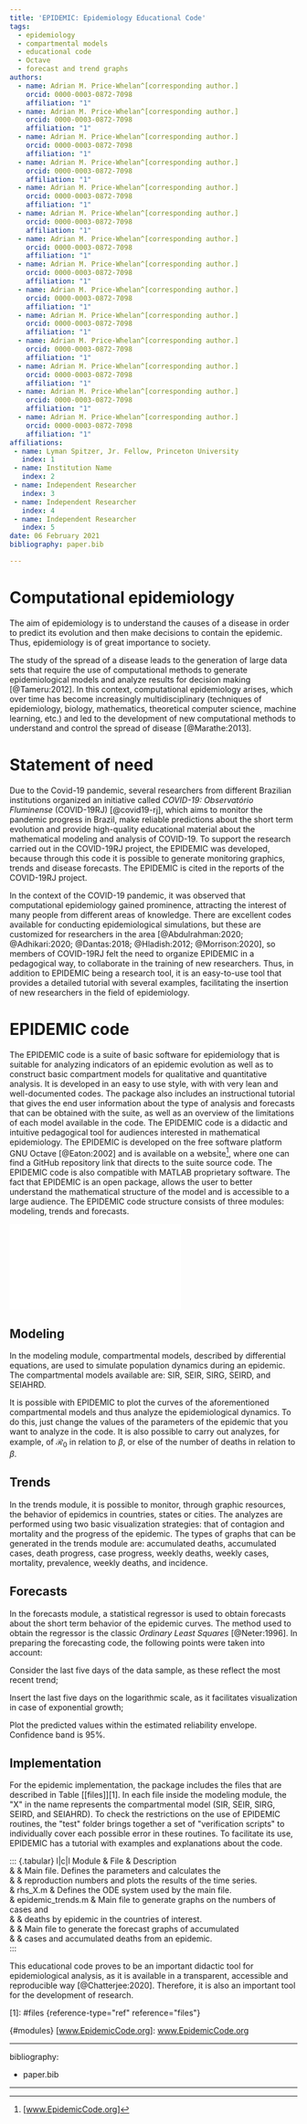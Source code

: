 ```yaml
---
title: 'EPIDEMIC: Epidemiology Educational Code'
tags:
  - epidemiology
  - compartmental models
  - educational code
  - Octave 
  - forecast and trend graphs
authors:
  - name: Adrian M. Price-Whelan^[corresponding author.]
    orcid: 0000-0003-0872-7098
    affiliation: "1" 
  - name: Adrian M. Price-Whelan^[corresponding author.]
    orcid: 0000-0003-0872-7098
    affiliation: "1" 
  - name: Adrian M. Price-Whelan^[corresponding author.]
    orcid: 0000-0003-0872-7098
    affiliation: "1" 
  - name: Adrian M. Price-Whelan^[corresponding author.]
    orcid: 0000-0003-0872-7098
    affiliation: "1"
  - name: Adrian M. Price-Whelan^[corresponding author.]
    orcid: 0000-0003-0872-7098
    affiliation: "1"
  - name: Adrian M. Price-Whelan^[corresponding author.]
    orcid: 0000-0003-0872-7098
    affiliation: "1"
  - name: Adrian M. Price-Whelan^[corresponding author.]
    orcid: 0000-0003-0872-7098
    affiliation: "1"
  - name: Adrian M. Price-Whelan^[corresponding author.]
    orcid: 0000-0003-0872-7098
    affiliation: "1"
  - name: Adrian M. Price-Whelan^[corresponding author.]
    orcid: 0000-0003-0872-7098
    affiliation: "1"
  - name: Adrian M. Price-Whelan^[corresponding author.]
    orcid: 0000-0003-0872-7098
    affiliation: "1"
  - name: Adrian M. Price-Whelan^[corresponding author.]
    orcid: 0000-0003-0872-7098
    affiliation: "1"
  - name: Adrian M. Price-Whelan^[corresponding author.]
    orcid: 0000-0003-0872-7098
    affiliation: "1"
  - name: Adrian M. Price-Whelan^[corresponding author.]
    orcid: 0000-0003-0872-7098
    affiliation: "1"
  - name: Adrian M. Price-Whelan^[corresponding author.]
    orcid: 0000-0003-0872-7098
    affiliation: "1"  
affiliations:
 - name: Lyman Spitzer, Jr. Fellow, Princeton University
   index: 1
 - name: Institution Name
   index: 2
 - name: Independent Researcher
   index: 3
 - name: Independent Researcher
   index: 4
 - name: Independent Researcher
   index: 5
date: 06 February 2021
bibliography: paper.bib

---
```


# Computational epidemiology

The aim of epidemiology is to understand the causes of a disease in
order to predict its evolution and then make decisions to contain the
epidemic. Thus, epidemiology is of great importance to society.

The study of the spread of a disease leads to the generation of large
data sets that require the use of computational methods to generate
epidemiological models and analyze results for decision making
[@Tameru:2012]. In this context, computational epidemiology arises,
which over time has become increasingly multidisciplinary (techniques of
epidemiology, biology, mathematics, theoretical computer science,
machine learning, etc.) and led to the development of new computational
methods to understand and control the spread of disease [@Marathe:2013].

# Statement of need

Due to the Covid-19 pandemic, several researchers from different
Brazilian institutions organized an initiative called *COVID-19:
Observatório Fluminense* (COVID-19RJ) [@covid19-rj], which aims to
monitor the pandemic progress in Brazil, make reliable predictions about
the short term evolution and provide high-quality educational material
about the mathematical modeling and analysis of COVID-19. To support the
research carried out in the COVID-19RJ project, the EPIDEMIC was
developed, because through this code it is possible to generate
monitoring graphics, trends and disease forecasts. The EPIDEMIC is cited
in the reports of the COVID-19RJ project.

In the context of the COVID-19 pandemic, it was observed that
computational epidemiology gained prominence, attracting the interest of
many people from different areas of knowledge. There are excellent codes
available for conducting epidemiological simulations, but these are
customized for researchers in the area
[@Abdulrahman:2020; @Adhikari:2020; @Dantas:2018; @Hladish:2012; @Morrison:2020],
so members of COVID-19RJ felt the need to organize EPIDEMIC in a
pedagogical way, to collaborate in the training of new researchers.
Thus, in addition to EPIDEMIC being a research tool, it is an
easy-to-use tool that provides a detailed tutorial with several
examples, facilitating the insertion of new researchers in the field of
epidemiology.

# EPIDEMIC code

The EPIDEMIC code is a suite of basic software for epidemiology that is
suitable for analyzing indicators of an epidemic evolution as well as to
construct basic compartment models for qualitative and quantitative
analysis. It is developed in an easy to use style, with with very lean
and well-documented codes. The package also includes an instructional
tutorial that gives the end user information about the type of analysis
and forecasts that can be obtained with the suite, as well as an
overview of the limitations of each model available in the code. The
EPIDEMIC code is a didactic and intuitive pedagogical tool for audiences
interested in mathematical epidemiology. The EPIDEMIC is developed on
the free software platform GNU Octave [@Eaton:2002] and is available on
a website[^1], where one can find a GitHub repository link that directs
to the suite source code. The EPIDEMIC code is also compatible with
MATLAB proprietary software. The fact that EPIDEMIC is an open package,
allows the user to better understand the mathematical structure of the
model and is accessible to a large audience. The EPIDEMIC code structure
consists of three modules: modeling, trends and forecasts.

![Illustration of the EPIDEMIC code logo.]

## Modeling

In the modeling module, compartmental models, described by differential
equations, are used to simulate population dynamics during an epidemic.
The compartmental models available are: SIR, SEIR, SIRG, SEIRD, and
SEIAHRD.

It is possible with EPIDEMIC to plot the curves of the aforementioned
compartmental models and thus analyze the epidemiological dynamics. To
do this, just change the values of the parameters of the epidemic that
you want to analyze in the code. It is also possible to carry out
analyzes, for example, of $\mathcal{R}_0$ in relation to $\beta$, or
else of the number of deaths in relation to $\beta$.

## Trends

In the trends module, it is possible to monitor, through graphic
resources, the behavior of epidemics in countries, states or cities. The
analyzes are performed using two basic visualization strategies: that of
contagion and mortality and the progress of the epidemic. The types of
graphs that can be generated in the trends module are: accumulated
deaths, accumulated cases, death progress, case progress, weekly deaths,
weekly cases, mortality, prevalence, weekly deaths, and incidence.

## Forecasts

In the forecasts module, a statistical regressor is used to obtain
forecasts about the short term behavior of the epidemic curves. The
method used to obtain the regressor is the classic *Ordinary Least
Squares* [@Neter:1996]. In preparing the forecasting code, the following
points were taken into account:

Consider the last five days of the data sample, as these reflect the most recent trend;

Insert the last five days on the logarithmic scale, as it facilitates visualization in case of exponential growth;

Plot the predicted values within the estimated reliability envelope. Confidence band is 95%.

## Implementation

For the epidemic implementation, the package includes the files that are
described in Table [\[files\]][1]. In each file inside the modeling
module, the \"X\" in the name represents the compartmental model (SIR,
SEIR, SIRG, SEIRD, and SEIAHRD). To check the restrictions on the use of
EPIDEMIC routines, the \"test\" folder brings together a set of
\"verification scripts\" to individually cover each possible error in
these routines. To facilitate its use, EPIDEMIC has a tutorial with
examples and explanations about the code.

::: {.tabular}
l\|c\|l  Module &     File &
                                 Description\
& & Main file. Defines the parameters and calculates the\
& & reproduction numbers and plots the results of the time series.\
& rhs_X.m & Defines the ODE system used by the main file.\
& epidemic_trends.m & Main file to generate graphs on the numbers of
cases and\
& & deaths by epidemic in the countries of interest.\
& & Main file to generate the forecast graphs of accumulated\
& & cases and accumulated deaths from an epidemic.\
:::

This educational code proves to be an important didactic tool for
epidemiological analysis, as it is available in a transparent,
accessible and reproducible way [@Chatterjee:2020]. Therefore, it is
also an important tool for the development of research.

  [1]: #files {reference-type="ref" reference="files"}

[^1]: [www.EpidemicCode.org]

  [Illustration of the EPIDEMIC code logo.]: EPIDEMIC_Logo_R01.pdf
  {#modules}
  [www.EpidemicCode.org]: www.EpidemicCode.org

---
bibliography:
- paper.bib
---
